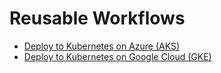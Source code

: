 # Reusable Workflows

- [Deploy to Kubernetes on Azure (AKS)](https://github.com/tgrall-octodemo/workflows/blob/main/.github/workflows/deploy-to-aks.yml)
- [Deploy to Kubernetes on Google Cloud (GKE)](https://github.com/tgrall-octodemo/workflows/blob/main/.github/workflows/deploy-to-gke.yml)
